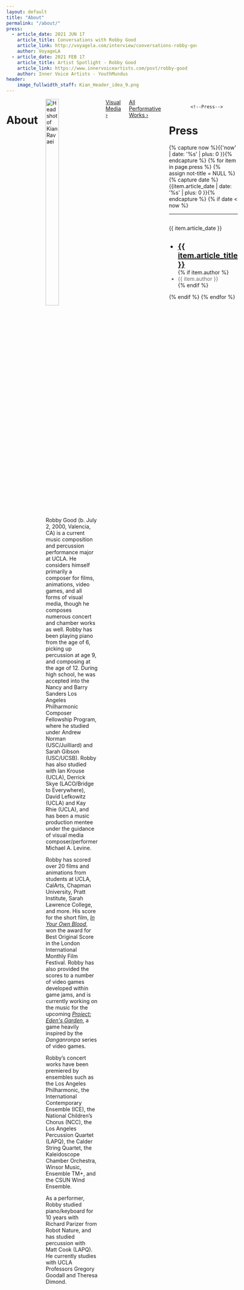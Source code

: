 ```yaml
---
layout: default
title: "About"
permalink: "/about/"
press:
  - article_date: 2021 JUN 17
    article_title: Conversations with Robby Good
    article_link: http://voyagela.com/interview/conversations-robby-good/?fbclid=IwAR2SyXmAeHqkv0Ub_YI4zXO3P9G7Xv7zeWICPsfziPXcDm9WwXCDUr2nUcE
    author: VoyageLA
  - article_date: 2021 FEB 17
    article_title: Artist Spotlight - Robby Good
    article_link: https://www.innervoiceartists.com/post/robby-good
    author: Inner Voice Artists - YouthMundus
header:
    image_fullwidth_staff: Kian_Header_idea_9.png
---
```



<div class="row t30">
	<div class="medium-10 columns medium-offset-1 end">
			<header>
				<div itemprop="name">
					<h1 class="text-center">About</h1>
				</div>
			</header>
            <div itemprop="articleSection">
                <img class="b30" src="{{ site.urlimg }}kian_homepage2_square.jpeg" alt="Headshot of Kian Ravaei" class="wrap-left" style="width:50%;">
                <p>Robby Good (b. July 2, 2000, Valencia, CA) is a current music composition and percussion performance major at UCLA. He considers himself primarily a composer for films, animations, video games, and all forms of visual media, though he composes numerous concert and chamber works as well. Robby has been playing piano from the age of 6, picking up percussion at age 9, and composing at the age of 12. During high school, he was accepted into the Nancy and Barry Sanders Los Angeles Philharmonic Composer Fellowship Program, where he studied under Andrew Norman (USC/Juilliard) and Sarah Gibson (USC/UCSB). Robby has also studied with Ian Krouse (UCLA), Derrick Skye (LACO/Bridge to Everywhere), David Lefkowitz (UCLA) and Kay Rhie (UCLA), and has been a music production mentee under the guidance of visual media composer/performer Michael A. Levine.</p>
                <p>Robby has scored over 20 films and animations from students at UCLA, CalArts, Chapman University, Pratt Institute, Sarah Lawrence College, and more. His score for the short film, <a href="{{ site.url }}{{ site.baseurl }}/visual-media/in-your-own-blood/"><i>In Your Own Blood</i></a>, won the award for Best Original Score in the London International Monthly Film Festival. Robby has also provided the scores to a number of video games developed within game jams, and is currently working on the music for the upcoming <a href="https://www.youtube.com/channel/UCoIWNv3mHri8Oy6JPp4r7qw"><i>Project: Eden's Garden</i></a>, a game heavily inspired by the <i>Danganronpa</i> series of video games.</p>
                <p>Robby’s concert works have been premiered by ensembles such as the Los Angeles Philharmonic, the International Contemporary Ensemble (ICE), the National Children’s Chorus (NCC), the Los Angeles Percussion Quartet (LAPQ), the Calder String Quartet, the Kaleidoscope Chamber Orchestra, Winsor Music, Ensemble TM+, and the CSUN Wind Ensemble.</p>
                <p>As a performer, Robby studied piano/keyboard for 10 years with Richard Parizer from Robot Nature, and has studied percussion with Matt Cook (LAPQ). He currently studies with UCLA Professors Gregory Goodall and Theresa Dimond.</p>
            </div>
            <div>
                <a href="{{ site.url }}{{ site.baseurl }}/visual-media/" class="button expand">Visual Media ›</a>
            </div>
            <div>
                <a href="{{ site.url }}{{ site.baseurl }}/works/" class="button expand">All Performative Works ›</a>
            </div>
            <div>
            
            <!--Press-->


<div class="text-center t30">
					<h1 class="h1">Press</h1>
				</div>
    {% capture now %}{{'now' | date: '%s' | plus: 0 }}{% endcapture %}
                {% for item in page.press %}
                {% assign not-title = NULL %}
                {% capture date %}{{item.article_date | date: '%s' | plus: 0 }}{% endcapture %}
                {% if date < now %}
<div class="row">
                    <hr>
  <div class="small-5 columns">
    <p class="performance-date text-right">{{ item.article_date }}</p>
    </div>
  <div class="small-7 columns">
    <ul class="no-bullet">
                    <li style="font-size:20px;"><a href="{{ item.article_link }}"><b>{{ item.article_title }}</b></a></li>
                    {% if item.author %}
                    <li style="color:dimgray;">{{ item.author }}</li>
                    {% endif %}
      </ul>
      </div>
    </div>
      {% endif %}
                {% endfor %}


</div> <!-- /.row -->
</div>






<!--Saving this because of how much work it took me-->
<!--<p>His name is pronounced [<a href="https://en.wikipedia.org/wiki/Voiceless_velar_stop" target="_blank">k</a><a href="https://en.wikipedia.org/wiki/Close_front_unrounded_vowel" target="_blank">i</a><a href="https://en.wikipedia.org/wiki/Voiced_palatal_approximant" target="_blank">j</a><a href="https://en.wikipedia.org/wiki/Open_back_rounded_vowel" target="_blank">&#594;</a><a href="https://en.wikipedia.org/wiki/Voiced_dental,_alveolar_and_postalveolar_nasals" target="_blank">n</a> <a href="https://en.wikipedia.org/wiki/Voiced_dental_and_alveolar_taps_and_flaps" target="_blank">&#638;</a><a href="https://en.wikipedia.org/wiki/Near-open_front_unrounded_vowel" target="_blank">&#230;</a><a href="https://en.wikipedia.org/wiki/Voiced_labiodental_fricative" target="_blank">v</a><a href="https://en.wikipedia.org/wiki/Open_back_rounded_vowel" target="_blank">&#594;</a><a href="https://en.wikipedia.org/wiki/Vowel_length" target="_blank">&#720;</a><a href="https://en.wikipedia.org/wiki/Close_front_unrounded_vowel" target="_blank">i</a><a href="https://en.wikipedia.org/wiki/Vowel_length" target="_blank">&#720;</a>].</p>-->
